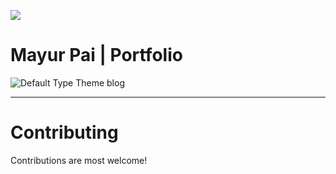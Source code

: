 ![](https://raw.githubusercontent.com/matiassingers/awesome-readme/master/icon.png)
# Mayur Pai | Portfolio #

![Default Type Theme blog](https://bloc-global-assets.s3.amazonaws.com/portfolio/portfolio-kami.png)
<hr>

# Contributing #
Contributions are most welcome!

